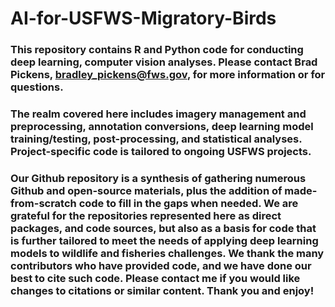 # AI-for-USFWS-Migratory-Birds
### This repository contains R and Python code for conducting deep learning, computer vision analyses. Please contact Brad Pickens, bradley_pickens@fws.gov, for more information or for questions.

### The realm covered here includes imagery management and preprocessing, annotation conversions, deep learning model training/testing, post-processing, and statistical analyses. Project-specific code is tailored to ongoing USFWS projects. 

### Our Github repository is a synthesis of gathering numerous Github and open-source materials, plus the addition of made-from-scratch code to fill in the gaps when needed. We are grateful for the repositories represented here as direct packages, and code sources, but also as a basis for code that is further tailored to meet the needs of applying deep learning models to wildlife and fisheries challenges. We thank the many contributors who have provided code, and we have done our best to cite such code. Please contact me if you would like changes to citations or similar content. Thank you and enjoy!   


